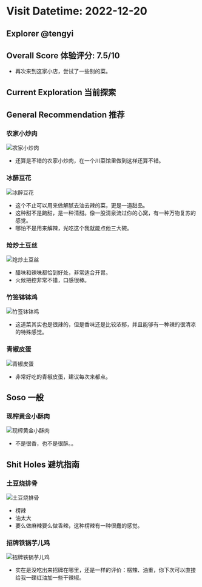 # Visit Datetime: 2022-12-20

## Explorer @tengyi

## Overall Score 体验评分: 7.5/10

- 再次来到这家小店，尝试了一些别的菜。

## Current Exploration 当前探索

## General Recommendation 推荐

### 农家小炒肉

![农家小炒肉](Pix2022Dec20eth/%E5%86%9C%E5%AE%B6%E5%B0%8F%E7%82%92%E8%82%89.jpg)

- 还算是不错的农家小炒肉，在一个川菜馆里做到这样还算不错。

### 冰醉豆花

![冰醉豆花](Pix2022Dec20eth/%E5%86%B0%E9%86%89%E8%B1%86%E8%8A%B1.jpg)

- 这个不止可以用来做解腻去油去辣的菜，更是一道甜品。
- 这种甜不是齁甜，是一种清甜。像一股清泉流过你的心窝，有一种万物复苏的感觉。
- 哪怕不是用来解辣，光吃这个我就能点他三大碗。

### 炝炒土豆丝

![炝炒土豆丝](Pix2022Dec20eth/%E7%82%9D%E7%82%92%E5%9C%9F%E8%B1%86%E4%B8%9D.jpg)

- 醋味和辣味都恰到好处，非常适合开胃。
- 火候把控非常不错，口感很棒。

### 竹签钵钵鸡

![竹签钵钵鸡](Pix2022Dec20eth/%E7%AB%B9%E7%AD%BE%E9%92%B5%E9%92%B5%E9%B8%A1.jpg)

- 这道菜其实也是很辣的，但是香味还是比较浓郁，并且能够有一种辣的很清凉的特殊感觉。

### 青椒皮蛋

![青椒皮蛋](Pix2022Dec20eth/%E9%9D%92%E6%A4%92%E7%9A%AE%E8%9B%8B.jpg)

- 非常好吃的青椒皮蛋，建议每次来都点。


## Soso 一般

### 现榨黄金小酥肉

![现榨黄金小酥肉](Pix2022Dec20eth/%E7%8E%B0%E6%A6%A8%E9%BB%84%E9%87%91%E5%B0%8F%E9%85%A5%E8%82%89.jpg)

- 不是很香，也不是很酥。。

## Shit Holes 避坑指南

### 土豆烧排骨

![土豆烧排骨](Pix2022Dec20eth/%E5%9C%9F%E8%B1%86%E7%83%A7%E6%8E%92%E9%AA%A8.jpg)

- 楞辣
- 油太大
- 要么做麻辣要么做香辣，这种楞辣有一种很蠢的感觉。

### 招牌铁锅芋儿鸡

![招牌铁锅芋儿鸡](Pix2022Dec20eth/%E6%8B%9B%E7%89%8C%E9%93%81%E9%94%85%E8%8A%8B%E5%84%BF%E9%B8%A1.jpg)

- 实在是没吃出来招牌在哪里，还是一样的评价：楞辣、油重，你下次可以直接给我一碟红油加一些干辣椒。
